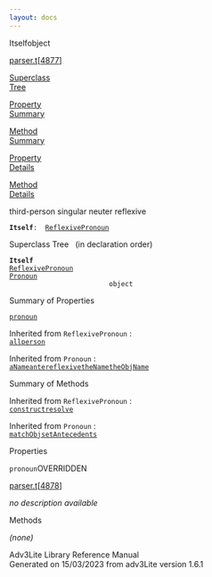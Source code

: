 ```yaml
---
layout: docs
---
```

<span class="title">Itself</span><span class="type">object</span>

[parser.t](../file/parser.t.html)\[[4877](../source/parser.t.html#4877)\]

[Superclass  
Tree](#_SuperClassTree_)

[Property  
Summary](#_PropSummary_)

[Method  
Summary](#_MethodSummary_)

[Property  
Details](#_Properties_)

[Method  
Details](#_Methods_)



third-person singular neuter reflexive

**`Itself`**` :   `[`ReflexivePronoun`](../object/ReflexivePronoun.html)



<span id="_SuperClassTree_"></span>



<span class="hdln">Superclass Tree</span>   (in declaration order)



**`Itself`**  
[`ReflexivePronoun`](../object/ReflexivePronoun.html)  
[`Pronoun`](../object/Pronoun.html)  
`                         object`  
<span id="_PropSummary_"></span>



<span class="hdln">Summary of Properties</span>  



[`pronoun`](#pronoun)

Inherited from `ReflexivePronoun` :  
[`all`](../object/ReflexivePronoun.html#all)[`person`](../object/ReflexivePronoun.html#person)

Inherited from `Pronoun` :  
[`aName`](../object/Pronoun.html#aName)[`ante`](../object/Pronoun.html#ante)[`reflexive`](../object/Pronoun.html#reflexive)[`theName`](../object/Pronoun.html#theName)[`theObjName`](../object/Pronoun.html#theObjName)

<span id="_MethodSummary_"></span>



<span class="hdln">Summary of Methods</span>  





Inherited from `ReflexivePronoun` :  
[`construct`](../object/ReflexivePronoun.html#construct)[`resolve`](../object/ReflexivePronoun.html#resolve)

Inherited from `Pronoun` :  
[`matchObj`](../object/Pronoun.html#matchObj)[`setAntecedents`](../object/Pronoun.html#setAntecedents)

<span id="_Properties_"></span>



<span class="hdln">Properties</span>  



<span id="pronoun"></span>

`pronoun`<span class="rem">OVERRIDDEN</span>

[parser.t](../file/parser.t.html)\[[4878](../source/parser.t.html#4878)\]



*no description available*



<span id="_Methods_"></span>



<span class="hdln">Methods</span>  



*(none)*



Adv3Lite Library Reference Manual  
Generated on 15/03/2023 from adv3Lite version 1.6.1


